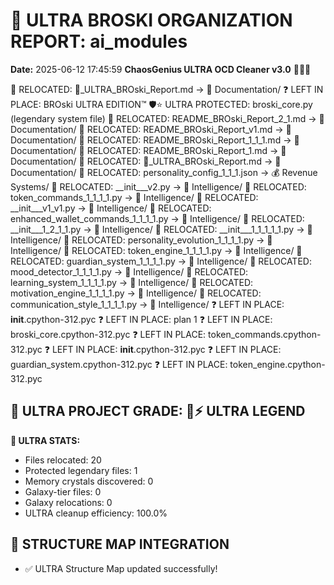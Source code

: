# 🌌 ULTRA BROSKI ORGANIZATION REPORT: ai_modules
**Date:** 2025-06-12 17:45:59
**ChaosGenius ULTRA OCD Cleaner v3.0** 🧠💜🌌

📁 RELOCATED: 🌌_ULTRA_BROski_Report.md → 📝 Documentation/
❓ LEFT IN PLACE: BROski ULTRA EDITION™
🛡️⭐ ULTRA PROTECTED: broski_core.py (legendary system file)
📁 RELOCATED: README_BROski_Report_2_1.md → 📝 Documentation/
📁 RELOCATED: README_BROski_Report_v1.md → 📝 Documentation/
📁 RELOCATED: README_BROski_Report_1_1_1.md → 📝 Documentation/
📁 RELOCATED: README_BROski_Report_1.md → 📝 Documentation/
📁 RELOCATED: 🌌_ULTRA_BROski_Report.md → 📝 Documentation/
📁 RELOCATED: personality_config_1_1_1.json → 💰 Revenue Systems/
📁 RELOCATED: __init___v2.py → 🧠 Intelligence/
📁 RELOCATED: token_commands_1_1_1_1.py → 🧠 Intelligence/
📁 RELOCATED: __init___v1_v1.py → 🧠 Intelligence/
📁 RELOCATED: enhanced_wallet_commands_1_1_1_1.py → 🧠 Intelligence/
📁 RELOCATED: __init___1_2_1_1.py → 🧠 Intelligence/
📁 RELOCATED: __init___1_1_1_1_1.py → 🧠 Intelligence/
📁 RELOCATED: personality_evolution_1_1_1_1.py → 🧠 Intelligence/
📁 RELOCATED: token_engine_1_1_1_1.py → 🧠 Intelligence/
📁 RELOCATED: guardian_system_1_1_1_1.py → 🧠 Intelligence/
📁 RELOCATED: mood_detector_1_1_1_1.py → 🧠 Intelligence/
📁 RELOCATED: learning_system_1_1_1_1.py → 🧠 Intelligence/
📁 RELOCATED: motivation_engine_1_1_1_1.py → 🧠 Intelligence/
📁 RELOCATED: communication_style_1_1_1_1.py → 🧠 Intelligence/
❓ LEFT IN PLACE: __init__.cpython-312.pyc
❓ LEFT IN PLACE: plan 1
❓ LEFT IN PLACE: broski_core.cpython-312.pyc
❓ LEFT IN PLACE: token_commands.cpython-312.pyc
❓ LEFT IN PLACE: __init__.cpython-312.pyc
❓ LEFT IN PLACE: guardian_system.cpython-312.pyc
❓ LEFT IN PLACE: token_engine.cpython-312.pyc

## 🌌 ULTRA PROJECT GRADE: 💯⚡ ULTRA LEGEND
**🧠 ULTRA STATS:**
- Files relocated: 20
- Protected legendary files: 1
- Memory crystals discovered: 0
- Galaxy-tier files: 0
- Galaxy relocations: 0
- ULTRA cleanup efficiency: 100.0%

## 🔄 STRUCTURE MAP INTEGRATION
- ✅ ULTRA Structure Map updated successfully!